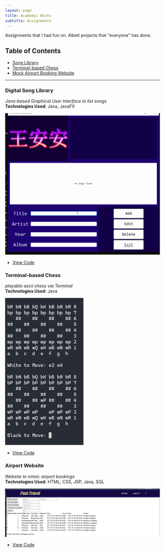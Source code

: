 ```yaml
---
layout: page
title: Academic Works
subtitle: Assignments
---
```


Assignments that I had fun on. Albeit projects that "everyone" has done.

## Table of Contents

- [Song Library](#digital-song-library)
- [Terminal-based Chess](#terminal-based-chess)
- [Mock Airport Booking Website](#airport-website)

---

### Digital Song Library 
*Java-based Graphical User Interface to list songs*  
**Technologies Used**: Java, JavaFX

<!-- ![Java GUI](assets/img/songlib.png) -->   
![Live Demo](assets/img/song_lib_demo.gif)  
- [View Code](https://github.com/PassingBoredom/glassshelf/tree/main/Song%20Library)

### Terminal-based Chess 
*playable ascii chess via Terminal*  
**Technologies Used**: Java 

![ascii chess](assets/img/ascii_chess_game.png)  
- [View Code](https://github.com/PassingBoredom/glassshelf/tree/main/Chess)

### Airport Website 
*Website to mimic airport bookings*  
**Technologies Used**: HTML, CSS, JSP, Java, SQL

![Airport Site](assets/img/airport_page.png)  
- [View Code](https://github.com/PassingBoredom/glassshelf/tree/main/Airport)
